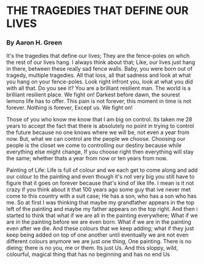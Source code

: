# THE TRAGEDIES THAT DEFINE OUR LIVES 
### By Aaron H. Green 
It's the tragedies that define our lives; They are the fence-poles on whch the rest of our lives hang. I always think about that; Like, our lives just hang in there, between these really sad fence walls. Baby, you were born out of tragedy, multiple tragedies. All that loss, all that sadness and look at what you hang on your fence-poles. Look right infront you, look at what you did with all that. Do you see it? You are a brilliant resilient man. The world is a brilliant resilient place. We fight on!
Darkest before dawn, the sourest lemons life has to offer. This pain is not forever, this moment in time is not forever. Nothing is forever, Except us. We fight on!

Those of you who know me know that I am big on control. Its taken me 28 years to accept the fact that there is absolutely no point in trying to control the future because no one knows where we will be, not even a year from now. But, what we can control are the people we choose. Choosing our people is the closet we come to controlling our destiny because while everything else might change, If you choose right then everything will stay the same; whether thats a year from now or ten years from now. 

Painting of Life: Life is full of colour and we each get to come along and add our colour to the painting and even though it's not very big you still have to figure that it goes on forever because that's kind of like life. I mean is it not crazy if you think about it that 100 years ago some guy that ive never met come to this country with a suit case; He has a son, who has a son who has me. So at first I was thinking that maybe my grandfather appears in the top left of the painting and maybe my father appears on the top right. And then i started to think that what if we are all in the painting everywhere; What if we are in the painting before we are even born. What if we are in the painting even after we die. And these colours that we keep adding; what if they just keep being added on top of one another until eventually we are not even different colours anymore we are just one thing, One painting. There is no dieing; there is no you, me or them. Its just Us. And this sloppy, wild, colourful, magical thing that has no beginning and has no end Us
